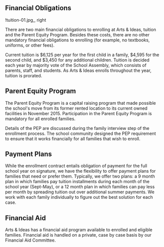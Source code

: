 Financial Obligations 
---

!tuition-01.jpg,, right

There are two main financial obligations to enrolling at Arts & Ideas, tuition
and the Parent Equity Program. Besides these costs, there are no other
mandatory financial obligations to enrolling (for example, no textbooks, uniforms,
or other fees).

Current tuition is $6,125 per year for the first child in a family, $4,595 for
the second child, and $3,450 for any additional children. Tuition is decided
each year by majority vote of the School Assembly, which consists of parents,
staff, and students. As Arts & Ideas enrolls throughout the year, tuition is
prorated.

## Parent Equity Program

The Parent Equity Program is a capital raising program that made possible the
school's move from its former rented location to its current owned facilities
in November 2015.  Participation in the Parent Equity Program is mandatory for
all enrolled families.

Details of the PEP are discussed during the family interview step of the
enrollment process. The school community designed the PEP requirement 
to ensure that it works financially for all families that
wish to enroll. 

## Payment Plans

While the enrollment contract entails obligation of payment for the full
school year on signature, we have the flexibility to offer payment plans
for families that need or prefer them. Typically, we offer two plans: a 9 month
plan in which families pay tuition installments during each month of the school
year (Sept-May), or a 12 month plan in which families can pay less per month
by spreading tuition out over additional summer payments. We work with each
family individually to figure out the best solution for each case.

## Financial Aid

Arts & Ideas has a financial aid program available to enrolled and eligible
families.  Financial aid is handled on a private, case by case basis by our
Financial Aid Committee.
